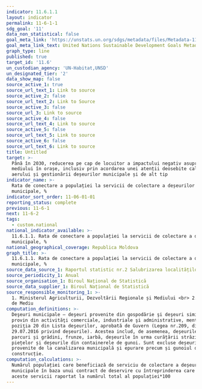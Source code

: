 ```yaml
---
indicator: 11.6.1.1
layout: indicator
permalink: 11-6-1-1
sdg_goal: '11'
data_non_statistical: false
goal_meta_link: 'https://unstats.un.org/sdgs/metadata/files/Metadata-11-06-01.pdf'
goal_meta_link_text: United Nations Sustainable Development Goals Metadata (pdf 2066kB)
graph_type: line
published: true
target_id: '11.6'
un_custodian_agency: 'UN-Habitat,UNSD'
un_designated_tier: '2'
data_show_map: false
source_active_1: true
source_url_text_1: Link to source
source_active_2: false
source_url_text_2: Link to Source
source_active_3: false
source_url_3: Link to source
source_active_4: false
source_url_text_4: Link to source
source_active_5: false
source_url_text_5: Link to source
source_active_6: false
source_url_text_6: Link to source
title: Untitled
target: >-
  Până în 2030, reducerea pe cap de locuitor a impactului negativ asupra
  mediului în orașe, inclusiv prin acordarea unei atenții deosebite calității
  aerului și gestionării deșeurilor municipale și de alt tip
indicator_name: >-
  Rata de conectare a populației la servicii de colectare a deșeurilor
  municipale, %
indicator_sort_order: 11-06-01-01
reporting_status: complete
previous: 11-6-1
next: 11-6-2
tags:
  - custom.national
national_indicator_available: >-
  11.6.1.1. Rata de conectare a populației la servicii de colectare a deșeurilor
  municipale, %
national_geographical_coverage: Republica Moldova
graph_title: >-
  11.6.1.1. Rata de conectare a populației la servicii de colectare a deșeurilor
  municipale, %
source_data_source_1: Raportul statistic nr.2 Salubrizarea localităților
source_periodicity_1: Anual
source_organisation_1: Biroul Național de Statistică
source_data_supplier_1: Biroul Național de Statistică
source_responsible_monitoring_1: >-
  1. Ministerul Agriculturii, Dezvoltării Regionale și Mediului <br> 2. Agentia
  de Mediu
computation_definitions: >-
  Deşeuri municipale – deşeuri provenite din gospodărie şi deşeuri similare care
  provin din activităţi comerciale, industriale şi administrative, menţionate la
  poziţia 20 din Lista deşeurilor, aprobată de Guvern (Legea nr.209, din
  29.07.2016 privind deșeurile). Acestea includ, de asemenea, deșeurile din
  parcuri și grădini, frunze, iarbă, deșeurile în urma curățării străzilor,
  piețelor și deșeurile din containerele de gunoi. Sunt excluse deșeurile
  provenite de la canalizarea municipală și epurare precum și gunoiul de
  construcție.
computation_calculations: >-
  Numărul populației care beneficiază de serviciu de colectare a deșeurilor
  municipale în baza unui contract de deservire cu întreprinderea care prestează
  aceste servicii raportat la numărul total al populației*100
---
```

